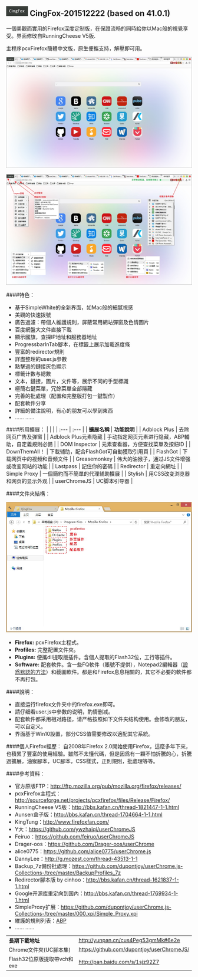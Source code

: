 ## ![icon](img/icon.jpg) CingFox-201512222 (based on 41.0.1)

一個美觀而實用的Firefox深度定制版，在保證流畅的同時給你以Mac般的視覺享受。界面修攺自RunningCheese V5版.

主程序pcxFirefox簡體中文版，原生便攜支持，解壓即可用。

<p align="center"><img width="650" src="img/preview.jpg" ></p>

<p align="center"><img width="650" src="img/preview-2.jpg" ></p>

####特色：
- 基于SimpleWhite的全新界面，如Mac般的細膩視感
- 美觀的快速拨號
- 廣告過濾：帶個人維護規則，屏蔽常用網站彈窗及色情圖片
- 百度網盤大文件直接下載
- 顯示國旗，查探IP地址和服務器地址
- ProgressbarInTab腳本，在標籤上展示加載進度條
- 豐富的redirector規則
- 詳盡整理的user.js參數
- 點擊過的鏈接灰色顯示
- 標籤计數与總數
- 文本，鏈接，圖片，文件等，展示不同的手型標識
- 極簡右鍵菜單，冗餘菜單全部隱藏
- 完善的批處理（配置和完整版打包一鍵製作）
- 配套軟件分享
- 詳細的備注說明，有心的朋友可以學到東西
- …… ……

####所用擴展：
| | |
| :--- | :--- |
| **擴展名稱** | **功能說明** |
| Adblock Plus | 去除网页广告及弹窗 |
| Adblock Plus元素隐藏 | 手动指定网页元素进行隐藏，ABP輔助，自定義規則必備 |
| DOM Inspector | 元素查看器，方便查找菜單及按鈕ID |
| DownThemAll！ | 下載辅助，配合FlashGot可自動獲取引用頁 |
| FlashGot | 下载网页中的视频和音频文件 |
| Greasemonkey | 伟大的油猴子，通过JS文件增强或改变网站的功能 |
| Lastpass | 記住你的密碼 |
| Redirector | 重定向網址 |
| Simple Proxy | 一個簡約而不簡單的代理辅助擴展 |
| Stylish | 用CSS改变浏览器和网页的显示外观 |
| userChromeJS | UC脚本引导器 |

####文件夾結構：
<p align="center"><img width="650" src="img/folder-structure.jpg"></p>

- **Firefox:** pcxFirefox主程式。
- **Profiles:** 完整配置文件夾。
- **Plugins:** 便攜dll提取版插件。含個人提取的Flash32位，工行等插件。
- **Software:** 配套軟件。含一些FQ軟件（賬號不提供），Notepad2編輯器（[設爲默認的方法](https://github.com/dupontjoy/userChromeJS/blob/master/userContent/setRelativeEditPath.uc.js)）和截圖軟件。都是和Firefox息息相關的，其它不必要的軟件都不再打包。

####說明：
- 直接运行firefox文件夹中的firefox.exe即可。
- 請仔细看user.js中參數的说明，酌情删减。
- 配套軟件都采用相对路径，请严格按照如下文件夹结构使用。会修改的朋友，可以自定义。
- 界面基于Win10設置，部分CSS值需要修改以適配其它系統。

####個人Firefox經歷：
自2008年Firefox 2.0開始使用Firefox，這麼多年下來，也積累了豐富的使用經驗。雖然不太懂代碼，但是因爲有一顆不怕折騰的心，折騰過擴展，油猴腳本，UC腳本，CSS樣式，正則規則，批處理等等。

####參考資料：
- 官方原版FTP：http://ftp.mozilla.org/pub/mozilla.org/firefox/releases/
- pcxFirefox主程式：http://sourceforge.net/projects/pcxfirefox/files/Release/Firefox/
- RunningCheese V5版：http://bbs.kafan.cn/thread-1821447-1-1.html
- Aunsen盒子版：http://bbs.kafan.cn/thread-1704664-1-1.html
- KingTung：http://www.firefoxfan.com/
- Y大：https://github.com/ywzhaiqi/userChromeJS
- Feiruo：https://github.com/feiruo/userChromeJS
- Drager-oos：https://github.com/Drager-oos/userChrome
- alice0775：https://github.com/alice0775/userChrome.js
- DannyLee：http://g.mozest.com/thread-43513-1-1
- Backup_7z備份批處理：https://github.com/dupontjoy/userChrome.js-Collections-/tree/master/BackupProfiles_7z
- Redirector腳本版 by cinhoo：http://bbs.kafan.cn/thread-1621837-1-1.html
- Google开源库重定向到国內：http://bbs.kafan.cn/thread-1769934-1-1.html
- SimpleProxy扩展：https://github.com/dupontjoy/userChrome.js-Collections-/tree/master/000.xpi/Simple_Proxy.xpi
- 維護的規則列表：[ABP](https://github.com/dupontjoy/customization/raw/master/Rules/ABP/Floating-n-Porn-Ads-Filter.txt)
- …… ……

| | |
| :--- | :--- |
| **長期下載地址** | http://yunpan.cn/cus4Peg53gmMk#6e2e |
| Chrome文件夾(UC腳本集) | https://github.com/dupontjoy/userChromeJS/ |
| Flash32位原版提取帶vch和exe | http://pan.baidu.com/s/1sjz92Z7 |